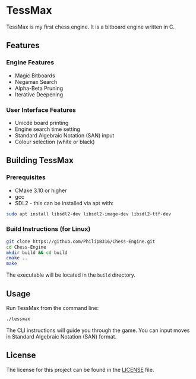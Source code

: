 # TessMax

TessMax is my first chess engine. It is a bitboard engine written in C.

## Features

### Engine Features

- Magic Bitboards
- Negamax Search
- Alpha-Beta Pruning
- Iterative Deepening

### User Interface Features

- Unicde board printing
- Engine search time setting
- Standard Algebraic Notation (SAN) input
- Colour selection (white or black)

## Building TessMax

### Prerequisites

- CMake 3.10 or higher
- gcc
- SDL2 - this can be installed via apt with:
```sh
sudo apt install libsdl2-dev libsdl2-image-dev libsdl2-ttf-dev
```

### Build Instructions (for Linux)

```sh
git clone https://github.com/PhilipB316/Chess-Engine.git
cd Chess-Engine
mkdir build && cd build
cmake ..
make
```

The executable will be located in the `build` directory.

## Usage

Run TessMax from the command line:

```sh
./tessmax
```

The CLI instructions will guide you through the game. You can input moves in Standard Algebraic Notation (SAN) format.

## License

The license for this project can be found in the [LICENSE](LICENSE) file.

